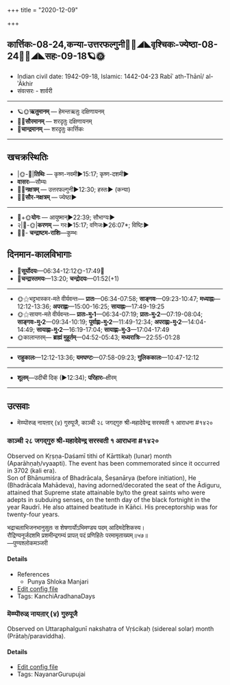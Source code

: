 +++
title = "2020-12-09"

+++
## कार्त्तिकः-08-24,कन्या-उत्तरफल्गुनी🌛🌌◢◣वृश्चिकः-ज्येष्ठा-08-24🌌🌞◢◣सहः-09-18🪐🌞
- Indian civil date: 1942-09-18, Islamic: 1442-04-23 Rabīʿ ath-Thānī/ al-ʾĀkhir
- संवत्सरः - शार्वरी
___________________
- 🪐🌞**ऋतुमानम्** — हेमन्तऋतुः दक्षिणायनम्
- 🌌🌞**सौरमानम्** — शरदृतुः दक्षिणायनम्
- 🌛**चान्द्रमानम्** — शरदृतुः कार्त्तिकः
___________________


## खचक्रस्थितिः
- |🌞-🌛|**तिथिः** — कृष्ण-नवमी►15:17; कृष्ण-दशमी►  
- **वासरः**—सौम्यः  
- 🌌🌛**नक्षत्रम्** — उत्तरफल्गुनी►12:30; हस्तः► (कन्या)  
- 🌌🌞**सौर-नक्षत्रम्** — ज्येष्ठा►  
___________________
- 🌛+🌞**योगः** — आयुष्मान्►22:39; सौभाग्यः►  
- २|🌛-🌞|**करणम्** — गरः►15:17; वणिजः►26:07*; विष्टिः►  
- 🌌🌛- **चन्द्राष्टम-राशिः**—कुम्भः  


## दिनमान-कालविभागाः
- 🌅**सूर्योदयः**—06:34-12:12🌞️-17:49🌇  
- 🌛**चन्द्रास्तमयः**—13:20; **चन्द्रोदयः**—01:52(+1)  
___________________
- 🌞⚝भट्टभास्कर-मते वीर्यवन्तः— **प्रातः**—06:34-07:58; **साङ्गवः**—09:23-10:47; **मध्याह्नः**—12:12-13:36; **अपराह्णः**—15:00-16:25; **सायाह्नः**—17:49-19:25  
- 🌞⚝सायण-मते वीर्यवन्तः— **प्रातः-मु॰1**—06:34-07:19; **प्रातः-मु॰2**—07:19-08:04; **साङ्गवः-मु॰2**—09:34-10:19; **पूर्वाह्णः-मु॰2**—11:49-12:34; **अपराह्णः-मु॰2**—14:04-14:49; **सायाह्णः-मु॰2**—16:19-17:04; **सायाह्णः-मु॰3**—17:04-17:49  
- 🌞कालान्तरम्— **ब्राह्मं मुहूर्तम्**—04:52-05:43; **मध्यरात्रिः**—22:55-01:28  
___________________
- **राहुकालः**—12:12-13:36; **यमघण्टः**—07:58-09:23; **गुलिककालः**—10:47-12:12  
___________________
- **शूलम्**—उदीची दिक् (►12:34); **परिहारः**–क्षीरम्  
___________________

## उत्सवाः
- मॆय्प्पॊरुळ् नायऩार् (४) गुरुपूजै, काञ्ची २८ जगद्गुरु श्री-महादेवेन्द्र सरस्वती १ आराधना #१४२०
### काञ्ची २८ जगद्गुरु श्री-महादेवेन्द्र सरस्वती १ आराधना #१४२०

Observed on Kṛṣṇa-Daśamī tithi of Kārttikaḥ (lunar) month (Aparāhṇaḥ/vyaapti). The event has been commemorated since it occurred in 3702 (kali era).  
Son of Bhānumiśra of Bhadrācala, Śeṣanārya (before initiation), He (Bhadrācala Mahādeva), having adorned/decorated the seat of the Ādiguru, attained that Supreme state attainable by/to the great saints who were adepts in subduing senses, on the tenth day of the black fortnight in the year Raudrī. He also attained beatitude in Kāñci. His preceptorship was for twenty-four years.

भद्राचलाभिजनभानुसुतः स शेषणार्योऽभिमण्ड्य पदम् आदिमदेशिकस्य।  
रौद्रिण्यनूर्जदशमि प्रशमीन्द्रगम्यं प्रापत् पदं प्रणिहितेः परमामृताख्यम्॥५७॥  
—पुण्यश्लोकमञ्जरी



#### Details
- References
  - Punya Shloka Manjari
- [Edit config file](https://github.com/jyotisham/adyatithi/tree/master/mahApuruSha/kAnchI-maTha/lunar_month/tithi/08/25/kAJcI%2028%20jagadguru%20zrI~mahAdEvEndra%20sarasvatI%201%20ArAdhanA.toml)
- Tags: KanchiAradhanaDays


### मॆय्प्पॊरुळ् नायऩार् (४) गुरुपूजै

Observed on Uttaraphalgunī nakshatra of Vṛścikaḥ (sidereal solar) month (Prātaḥ/paraviddha). 

#### Details
- [Edit config file](https://github.com/jyotisham/adyatithi/tree/master/mahApuruSha/nAyanAr/sidereal_solar_month/nakshatra/08/12/meypporuL%20nAyan2Ar%20%284%29%20gurupUjai.toml)
- Tags: NayanarGurupujai



